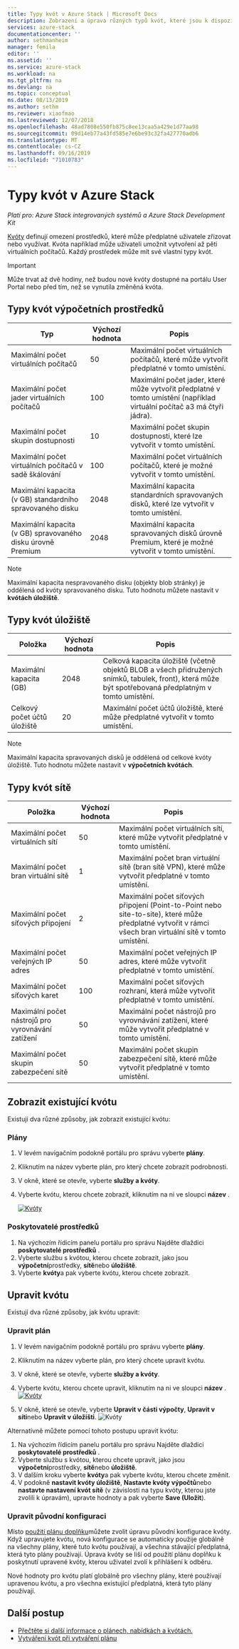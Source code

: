 ```yaml
---
title: Typy kvót v Azure Stack | Microsoft Docs
description: Zobrazení a úprava různých typů kvót, které jsou k dispozici pro služby a prostředky v Azure Stack.
services: azure-stack
documentationcenter: ''
author: sethmanheim
manager: femila
editor: ''
ms.assetid: ''
ms.service: azure-stack
ms.workload: na
ms.tgt_pltfrm: na
ms.devlang: na
ms.topic: conceptual
ms.date: 08/13/2019
ms.author: sethm
ms.reviewer: xiaofmao
ms.lastreviewed: 12/07/2018
ms.openlocfilehash: 48ad7808e550fb875c8ee13caa5a429e1d77aa98
ms.sourcegitcommit: 09d14eb77a43fd585e7e6be93c32fa427770adb6
ms.translationtype: MT
ms.contentlocale: cs-CZ
ms.lasthandoff: 09/16/2019
ms.locfileid: "71010783"
---
```

# <a name="quota-types-in-azure-stack"></a>Typy kvót v Azure Stack

*Platí pro: Azure Stack integrovaných systémů a Azure Stack Development Kit*

[Kvóty](azure-stack-plan-offer-quota-overview.md#plans) definují omezení prostředků, které může předplatné uživatele zřizovat nebo využívat. Kvóta například může uživateli umožnit vytvoření až pěti virtuálních počítačů. Každý prostředek může mít své vlastní typy kvót.

> [!IMPORTANT]
> Může trvat až dvě hodiny, než budou nové kvóty dostupné na portálu User Portal nebo před tím, než se vynutila změněná kvóta.

## <a name="compute-quota-types"></a>Typy kvót výpočetních prostředků

| **Typ** | **Výchozí hodnota** | **Popis** |
| --- | --- | --- |
| Maximální počet virtuálních počítačů | 50 | Maximální počet virtuálních počítačů, které může vytvořit předplatné v tomto umístění. |
| Maximální počet jader virtuálních počítačů | 100 | Maximální počet jader, které může vytvořit předplatné v tomto umístění (například virtuální počítač a3 má čtyři jádra). |
| Maximální počet skupin dostupnosti | 10 | Maximální počet skupin dostupnosti, které lze vytvořit v tomto umístění. |
| Maximální počet virtuálních počítačů v sadě škálování | 100 | Maximální počet virtuálních počítačů, které je možné vytvořit v tomto umístění. |
| Maximální kapacita (v GB) standardního spravovaného disku | 2048 | Maximální kapacita standardních spravovaných disků, které lze vytvořit v tomto umístění. |
| Maximální kapacita (v GB) spravovaného disku úrovně Premium | 2048 | Maximální kapacita spravovaných disků úrovně Premium, které je možné vytvořit v tomto umístění. |

> [!NOTE]  
> Maximální kapacita nespravovaného disku (objekty blob stránky) je oddělená od kvóty spravovaného disku. Tuto hodnotu můžete nastavit v **kvótách úložiště**.

## <a name="storage-quota-types"></a>Typy kvót úložiště

| **Položka** | **Výchozí hodnota** | **Popis** |
| --- | --- | --- |
| Maximální kapacita (GB) |2048 |Celková kapacita úložiště (včetně objektů BLOB a všech přidružených snímků, tabulek, front), která může být spotřebovaná předplatným v tomto umístění. |
| Celkový počet účtů úložiště |20 |Maximální počet účtů úložiště, které může předplatné vytvořit v tomto umístění. |

> [!NOTE]  
> Maximální kapacita spravovaných disků je oddělená od celkové kvóty úložiště. Tuto hodnotu můžete nastavit v **výpočetních kvótách**.

## <a name="network-quota-types"></a>Typy kvót sítě

| **Položka** | **Výchozí hodnota** | **Popis** |
| --- | --- | --- |
| Maximální počet virtuálních sítí |50 |Maximální počet virtuálních sítí, které může vytvořit předplatné v tomto umístění. |
| Maximální počet bran virtuální sítě |1 |Maximální počet bran virtuální sítě (bran sítě VPN), které může vytvořit předplatné v tomto umístění. |
| Maximální počet síťových připojení |2 |Maximální počet síťových připojení (Point-to-Point nebo site-to-site), které může předplatné vytvořit v rámci všech bran virtuální sítě v tomto umístění. |
| Maximální počet veřejných IP adres |50 |Maximální počet veřejných IP adres, které může vytvořit předplatné v tomto umístění. |
| Maximální počet síťových karet |100 |Maximální počet síťových rozhraní, která může vytvořit předplatné v tomto umístění. |
| Maximální počet nástrojů pro vyrovnávání zatížení |50 |Maximální počet nástrojů pro vyrovnávání zatížení, které může vytvořit předplatné v tomto umístění. |
| Maximální počet skupin zabezpečení sítě |50 |Maximální počet skupin zabezpečení sítě, které může vytvořit předplatné v tomto umístění. |

## <a name="view-an-existing-quota"></a>Zobrazit existující kvótu

Existují dva různé způsoby, jak zobrazit existující kvótu:

### <a name="plans"></a>Plány

1. V levém navigačním podokně portálu pro správu vyberte **plány**.
2. Kliknutím na název vyberte plán, pro který chcete zobrazit podrobnosti.
3. V okně, které se otevře, vyberte **služby a kvóty**.
4. Vyberte kvótu, kterou chcete zobrazit, kliknutím na ni ve sloupci **název** .

    [![Kvóty](media/azure-stack-quota-types/quotas1sm.png "Zobrazit kvóty")](media/azure-stack-quota-types/quotas1.png#lightbox)

### <a name="resource-providers"></a>Poskytovatelé prostředků

1. Na výchozím řídicím panelu portálu pro správu Najděte dlaždici **poskytovatelé prostředků** .
2. Vyberte službu s kvótou, kterou chcete zobrazit, jako jsou **výpočetní**prostředky, **sítě**nebo **úložiště**.
3. Vyberte **kvóty**a pak vyberte kvótu, kterou chcete zobrazit.

## <a name="edit-a-quota"></a>Upravit kvótu

Existují dva různé způsoby, jak kvótu upravit:

### <a name="edit-a-plan"></a>Upravit plán

1. V levém navigačním podokně portálu pro správu vyberte **plány**.
2. Kliknutím na název vyberte plán, pro který chcete upravit kvótu.
3. V okně, které se otevře, vyberte **služby a kvóty**.
4. Vyberte kvótu, kterou chcete upravit, kliknutím na ni ve sloupci **název** .
    [![Kvóty](media/azure-stack-quota-types/quotas1sm.png "Zobrazit kvóty")](media/azure-stack-quota-types/quotas1.png#lightbox)

5. V okně, které se otevře, vyberte **Upravit v části výpočty**, **Upravit v síti**nebo **Upravit v úložišti**.
    ![Kvóty](media/azure-stack-quota-types/quotas3.png "Zobrazit kvóty")

Alternativně můžete pomocí tohoto postupu upravit kvótu:

1. Na výchozím řídicím panelu portálu pro správu Najděte dlaždici **poskytovatelé prostředků** .
2. Vyberte službu s kvótou, kterou chcete upravit, jako jsou **výpočetní**prostředky, **sítě**nebo **úložiště**.
3. V dalším kroku vyberte **kvóty**a pak vyberte kvótu, kterou chcete změnit.
4. V podokně **nastavit kvóty úložiště**, **Nastavte kvóty výpočtů**nebo **nastavte nastavení kvót sítě** (v závislosti na typu kvóty, kterou jste zvolili k úpravám), upravte hodnoty a pak vyberte **Save (Uložit**).

### <a name="edit-original-configuration"></a>Upravit původní konfiguraci
  
Místo [použití plánu doplňku](create-add-on-plan.md)můžete zvolit úpravu původní konfigurace kvóty. Když upravujete kvótu, nová konfigurace se automaticky použije globálně na všechny plány, které tuto kvótu používají, a všechna stávající předplatná, která tyto plány používají. Úprava kvóty se liší od použití plánu doplňku k poskytnutí upravené kvóty, kterou uživatel zvolí k přihlášení k odběru.

Nové hodnoty pro kvótu platí globálně pro všechny plány, které používají upravenou kvótu, a pro všechna existující předplatná, která tyto plány používají.

## <a name="next-steps"></a>Další postup

- [Přečtěte si další informace o plánech, nabídkách a kvótách.](azure-stack-plan-offer-quota-overview.md)
- [Vytváření kvót při vytváření plánu](azure-stack-create-plan.md)
